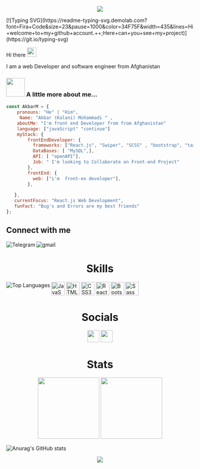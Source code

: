 <p align="center">
    <img src="https://capsule-render.vercel.app/api?type=waving&color=gradient&text=Welcome&height=100&section=header"/>
</p>
  [![Typing SVG](https://readme-typing-svg.demolab.com?font=Fira+Code&size=23&pause=1000&color=34F75F&width=435&lines=Hi+welcome+to+my+github+account.++;Here+can+you+see+my+project)](https://git.io/typing-svg)

 Hi there <a href="https://www.gautamkrishnar.com/"><img src="https://media.giphy.com/media/hvRJCLFzcasrR4ia7z/giphy.gif" width="25px"></a>

I am a web Developer and software engineer from Afghanistan

 
### <img src="https://media.giphy.com/media/VgCDAzcKvsR6OM0uWg/giphy.gif" width="50"> A little more about me... 

 
```javascript
const AkbarM = {     
    pronouns: "He" | "Him",   
     Name: "Akbar (Kalani) Mohammadi " ,
    aboutMe: "I'm front end Developer from from Afghanistan"
    language: ["javaScript" "continue"]          
    myStack: {             
        frontEndDeveloper: {             
          frameworks: ["React.js", "Swiper", "SCSS" , "bootstrap", "tailwind", "HTML","CSS","GIT"],                  
          DataBases: [ "MySQL",],
          API: [ "openAPI"],
          Job: " I'm looking to Collaborate on Front-end Project"
        },         
        frontEnd: {             
          web: ["i'm  front-en developer"],         
        },         
               
   },    
   currentFocus: "React.js Web Development",     
   funFact: "Bug's and Errors are my best friends" 
};
```
## Connect with me

[<img align="left" alt="Telegram" src="https://img.shields.io/badge/Telegram-%230077B5.svg?&style=for-the-badge&logo=telegram&logoColor=white" />](https://t.me/AKBARM32)
[<img align="left" alt="gmail" src="https://img.shields.io/badge/Gmail-%2312100E.svg?&style=for-the-badge&logo=gmail&logoColor=white" />](mailto:akbarm.web@gmail.com)


<br>

<h1 align="center">Skills</h1>
<a href="https://github.com/akbarmkalani"><img align="left" src="https://github-readme-stats.vercel.app/api/top-langs/?username=neginsoleimani&langs_count=10&title_color=57bcda&text_color=ffffff&icon_color=facc15&bg_color=20232a&locale=en&hide_border=true&custom_title=Top%30%Languages" alt="Top Languages">

<p align="left">


<a href="https://developer.mozilla.org/en-US/docs/Web/JavaScript" target="_blank" rel="noreferrer"><img src="https://raw.githubusercontent.com/danielcranney/readme-generator/main/public/icons/skills/javascript-colored.svg" width="36" height="36" alt="JavaScript" /></a>
<a href="https://developer.mozilla.org/en-US/docs/Glossary/HTML5" target="_blank" rel="noreferrer"><img src="https://raw.githubusercontent.com/danielcranney/readme-generator/main/public/icons/skills/html5-colored.svg" width="36" height="36" alt="HTML5" /></a>
<a href="https://www.w3.org/TR/CSS/#css" target="_blank" rel="noreferrer"><img src="https://raw.githubusercontent.com/danielcranney/readme-generator/main/public/icons/skills/css3-colored.svg" width="36" height="36" alt="CSS3" /></a>
<a href="https://reactjs.org/" target="_blank" rel="noreferrer"><img src="https://raw.githubusercontent.com/danielcranney/readme-generator/main/public/icons/skills/react-colored.svg" width="36" height="36" alt="React" /></a>
<a href="https://getbootstrap.com/" target="_blank" rel="noreferrer"><img src="https://raw.githubusercontent.com/danielcranney/readme-generator/main/public/icons/skills/bootstrap-colored.svg" width="36" height="36" alt="Bootstrap" /></a>
<a href="https://sass-lang.com/" target="_blank" rel="noreferrer"><img src="https://raw.githubusercontent.com/danielcranney/readme-generator/main/public/icons/skills/sass-colored.svg" width="36" height="36" alt="Sass" /></a>
</p>

    
<h1 align="center">Socials</h1>
<p align="center">
<a href="https://www.linkedin.com/in/akbar-kalani-m/" target="_blank" rel="noreferrer"><img src="https://raw.githubusercontent.com/danielcranney/readme-generator/main/public/icons/socials/linkedin.svg" width="32" height="32" /></a>
<a href="https://www.instagram.com/code_by_akbar/" target="_blank" rel="noreferrer" align="left"><img src="https://raw.githubusercontent.com/danielcranney/readme-generator/main/public/icons/socials/instagram.svg" width="32" height="32" /></a>
</p>
    
<h1 align="center">Stats</h1>
<p align="center">
<img height='165px' src="https://github-readme-stats.vercel.app/api?username=akbarmkalani&show_icons=true&bg_color=20232a&color=57bcda&line=c792ea&point=ffffff&title_color=57bcda&icon_color=00c4ff&text_color=ffffff&hide_border=true"> <img height='165px' src="https://streak-stats.demolab.com/?user=neginsoleimani&stroke=ffffff&&background=20232a&ring=54b6d2&fire=5fd4f4&currStreakNum=ffffff&currStreakLabel=5fd4f4&sideNums=ffffff&sideLabels=ffffff&dates=ffffff&hide_border=true"></h1><p>


![Anurag's GitHub stats](https://github-readme-activity-graph.cyclic.app/graph?username=neginsoleimani&show_icons=true&bg_color=20232a&color=5fd4f4&line=5fd4f4&point=ffffff&custom_title=GitHub%20Commits%20Graph&hide_border=true)
<p align="center">
    <img src="https://capsule-render.vercel.app/api?type=waving&color=gradient&height=100&section=footer"/>
</p>

